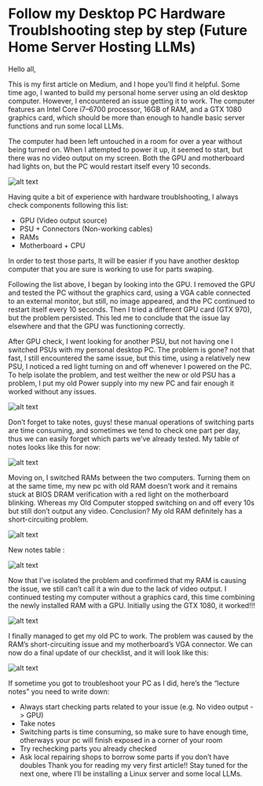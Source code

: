 # Follow my Desktop PC Hardware Troublshooting step by step (Future Home Server Hosting LLMs)

Hello all,

This is my first article on Medium, and I hope you’ll find it helpful. Some time ago, I wanted to build my personal home server using an old desktop computer. However, I encountered an issue getting it to work. The computer features an Intel Core i7–6700 processor, 16GB of RAM, and a GTX 1080 graphics card, which should be more than enough to handle basic server functions and run some local LLMs.

The computer had been left untouched in a room for over a year without being turned on. When I attempted to power it up, it seemed to start, but there was no video output on my screen. Both the GPU and motherboard had lights on, but the PC would restart itself every 10 seconds.

![alt text](Random-tutorials/Desktop_Hardware_Troubleshooting/image1.jpg)

Having quite a bit of experience with hardware troublshooting, I always check components following this list:
- GPU (Video output source)
- PSU + Connectors (Non-working cables)
- RAMs
- Motherboard + CPU

In order to test those parts, It will be easier if you have another desktop computer that you are sure is working to use for parts swaping.

Following the list above, I began by looking into the GPU. I removed the GPU and tested the PC without the graphics card, using a VGA cable connected to an external monitor, but still, no image appeared, and the PC continued to restart itself every 10 seconds. Then I tried a different GPU card (GTX 970), but the problem persisted. This led me to conclude that the issue lay elsewhere and that the GPU was functioning correctly.

After GPU check, I went looking for another PSU, but not having one I switched PSUs with my personal desktop PC. The problem is gone? not that fast, I still encountered the same issue, but this time, using a relatively new PSU, I noticed a red light turning on and off whenever I powered on the PC. To help isolate the problem, and test weither the new or old PSU has a problem, I put my old Power supply into my new PC and fair enough it worked without any issues.

![alt text](image2.jpg)

Don’t forget to take notes, guys! these manual operations of switching parts are time consuming, and sometimes we tend to check one part per day, thus we can easily forget which parts we’ve already tested. My table of notes looks like this for now:

![alt text](image3.jpg)

Moving on, I switched RAMs between the two computers. Turning them on at the same time, my new pc with old RAM doesn’t work and it remains stuck at BIOS DRAM verification with a red light on the motherboard blinking. Whereas my Old Computer stopped switching on and off every 10s but still don’t output any video. Conclusion? My old RAM definitely has a short-circuiting problem.

![alt text](image4.jpg)

New notes table :

![alt text](image5.jpg)

Now that I’ve isolated the problem and confirmed that my RAM is causing the issue, we still can’t call it a win due to the lack of video output. I continued testing my computer without a graphics card, this time combining the newly installed RAM with a GPU. Initially using the GTX 1080, it worked!!!

![alt text](image6.jpg)

I finally managed to get my old PC to work. The problem was caused by the RAM’s short-circuiting issue and my motherboard’s VGA connector. We can now do a final update of our checklist, and it will look like this:

![alt text](image7.jpg)

If sometime you got to troubleshoot your PC as I did, here’s the “lecture notes” you need to write down:

- Always start checking parts related to your issue (e.g. No video output -> GPU)
- Take notes
- Switching parts is time consuming, so make sure to have enough time, otherways your pc will finish exposed in a corner of your room
- Try rechecking parts you already checked
- Ask local repairing shops to borrow some parts if you don’t have doubles
Thank you for reading my very first article!! Stay tuned for the next one, where I’ll be installing a Linux server and some local LLMs.

